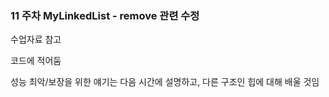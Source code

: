 ### 11 주차 MyLinkedList - remove 관련 수정
수업자료 참고

코드에 적어둠

성능 최악/보장을 위한 얘기는 다음 시간에 설명하고, 다른 구조인 힙에 대해 배울 것임